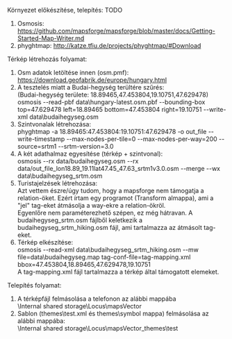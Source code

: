 Környezet előkészítése, telepítés: TODO
1. Osmosis: https://github.com/mapsforge/mapsforge/blob/master/docs/Getting-Started-Map-Writer.md
2. phyghtmap: http://katze.tfiu.de/projects/phyghtmap/#Download

Térkép létrehozás folyamat:
1. Osm adatok letöltése innen (osm.pmf): </br>
https://download.geofabrik.de/europe/hungary.html
2. A tesztelés miatt a Budai-hegység terültére szűrés: </br>
(Budai-hegység területe: 18.89465,47.453804,19.10751,47.629478) </br>
osmosis --read-pbf data\hungary-latest.osm.pbf --bounding-box top=47.629478 left=18.89465 bottom=47.453804 right=19.10751 --write-xml data\budaihegyseg.osm
3. Szintvonalak létrehozása: </br>
phyghtmap -a 18.89465:47.453804:19.10751:47.629478 -o out_file --write-timestamp --max-nodes-per-tile=0 --max-nodes-per-way=200 --source=srtm1 --srtm-version=3.0
4. A két adathalmaz egyesítése (térkép + szintvonal): </br>
osmosis --rx data/budaihegyseg.osm --rx data/out_file_lon18.89_19.11lat47.45_47.63_srtm1v3.0.osm --merge --wx data\budaihegyseg_srtm.osm
5. Turistajelzések létrehozása: </br>
Azt vettem észre/úgy tudom, hogy a mapsforge nem támogatja a relation-öket. Ezért írtam egy programot (Transform almappa), ami a "jel" tag-eket átmásolja a way-ekre a relation-ökröl. </br>
Egyenlőre nem paraméterezhető szépen, ez még hátravan.
A budaihegyseg_srtm.osm fájlből keletkezik a budaihegyseg_srtm_hiking.osm fájl, ami tartalmazza az átmásolt tag-eket.
6. Térkép elkészítése: </br>
osmosis --read-xml data\budaihegyseg_srtm_hiking.osm --mw file=data\budaihegyseg.map tag-conf-file=tag-mapping.xml bbox=47.453804,18.89465,47.629478,19.10751 </br>
A tag-mapping.xml fájl tartalmazza a térkép által támogatott elemeket.

Telepítés folyamat:
1. A térképfájl felmásolása a telefonon az alábbi mappába </br>
\Internal shared storage\Locus\mapsVector
2. Sablon (themes\test.xml és themes\symbol mappa) felmásolása az alábbi mappába: </br>
\Internal shared storage\Locus\mapsVector\_themes\test
